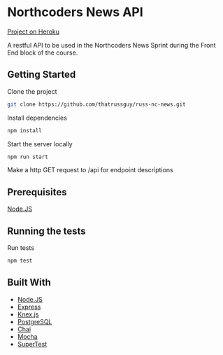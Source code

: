 # Northcoders News API

[Project on Heroku](https://nameless-garden-54007.herokuapp.com/api)

A restful API to be used in the Northcoders News Sprint during the Front End block of the course.

## Getting Started

Clone the project

```bash
git clone https://github.com/thatrussguy/russ-nc-news.git
```

Install dependencies

```bash
npm install
```

Start the server locally

```bash
npm run start
```

Make a http GET request to /api for endpoint descriptions

## Prerequisites

[Node.JS](https://nodejs.org)

## Running the tests

Run tests

```bash
npm test
```

## Built With

- [Node.JS](https://nodejs.org)
- [Express](https://expressjs.com/)
- [Knex.js](https://knexjs.org)
- [PostgreSQL](https://www.postgresql.org/)
- [Chai](https://www.chaijs.com/)
- [Mocha](https://mochajs.org/)
- [SuperTest](https://github.com/visionmedia/supertest)
